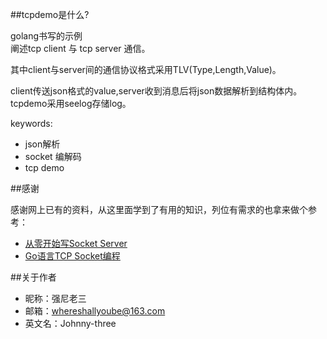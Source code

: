 ##tcpdemo是什么?

golang书写的示例    
阐述tcp client 与 tcp server 通信。

其中client与server间的通信协议格式采用TLV(Type,Length,Value)。

client传送json格式的value,server收到消息后将json数据解析到结构体内。  
tcpdemo采用seelog存储log。

keywords:  
* json解析  
* socket 编解码  
* tcp demo


##感谢

感谢网上已有的资料，从这里面学到了有用的知识，列位有需求的也拿来做个参考：

* [从零开始写Socket Server](http://studygolang.com/articles/4998)
* [Go语言TCP Socket编程](http://www.tuicool.com/articles/EbAFzei)


##关于作者
* 昵称：强尼老三
* 邮箱：whereshallyoube@163.com
* 英文名：Johnny-three

